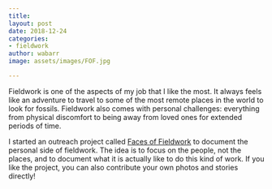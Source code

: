 ```yaml
---
title: 
layout: post
date: 2018-12-24
categories:
- fieldwork
author: wabarr
image: assets/images/FOF.jpg

---
```


Fieldwork is one of the aspects of my job that I like the most. It always feels like an adventure to travel to some of the most remote places in the world to look for fossils. Fieldwork also comes with personal challenges: everything from physical discomfort to being away from loved ones for extended periods of time.

I started an outreach project called [Faces of Fieldwork](http://facesoffieldwork.com) to document the personal side of fieldwork. The idea is to focus on the people, not the places, and to document what it is actually like to do this kind of work. If you like the project, you can also contribute your own photos and stories directly!